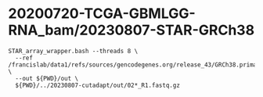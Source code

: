 
#	20200720-TCGA-GBMLGG-RNA_bam/20230807-STAR-GRCh38


```
STAR_array_wrapper.bash --threads 8 \
  --ref /francislab/data1/refs/sources/gencodegenes.org/release_43/GRCh38.primary_assembly.genome \
  --out ${PWD}/out \
  ${PWD}/../20230807-cutadapt/out/02*_R1.fastq.gz


```



